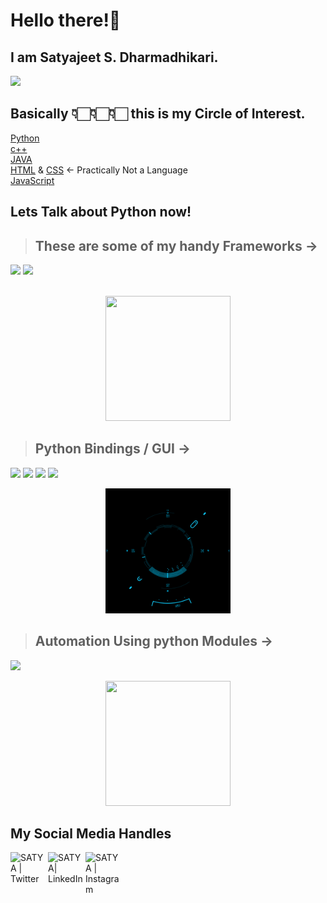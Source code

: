  # Hello there!👋 
 ## I am Satyajeet S. Dharmadhikari. 
 ![](https://komarev.com/ghpvc/?username=DharmadhikariSS&color=red&label=PROFILE+VIEWS)

 
## Basically 👇🏻👇🏻👇🏻 this is my Circle of Interest.

[Python](https://www.python.org/)<br>
[c++](https://isocpp.org/)<br>
[JAVA](https://www.java.com/)<br>
[HTML](https://html.com/) & [CSS](https://www.w3.org/Style/CSS/Overview.en.html) <- Practically Not a Language <br>
[JavaScript](https://www.javascript.com/)

## Lets Talk about Python now!<br>

>## These are some of my handy Frameworks ->
[![](https://img.shields.io/badge/Framework-Django-blue?labelColor=black)](https://www.djangoproject.com/)
[![](https://img.shields.io/badge/Framework-Flask-blue?labelColor=black)](https://flask.palletsprojects.com/)<br><br>
<p align='center'>
    <img src="https://media.giphy.com/media/2vnId4IaAjIGZd2EWC/giphy.gif" width="200" height="200">
</p>



>## Python Bindings / GUI ->
[![](https://img.shields.io/badge/Bindings-PyQt-Green?labelColor=Gray)](https://riverbankcomputing.com/software/pyqt/intro)
[![](https://img.shields.io/badge/Bindings-Tkinter-Green?labelColor=Gray)](https://tkdocs.com/)
[![](https://img.shields.io/badge/Bindings-Kivy-Green?labelColor=Gray)](https://kivy.org/)
[![](https://img.shields.io/badge/Bindings-wxpython-Green?labelColor=Gray)](https://www.wxpython.org/)<br>
<p align='center'>
    <img src="gui.gif" width="200" height="200" >
</p>


>## Automation Using python Modules ->
[![](https://img.shields.io/badge/Automation-PyAutoGUI-red?labelColor=Black)](https://pyautogui.readthedocs.io/)<br>

<p align='center'>
    <img src="https://media.giphy.com/media/1nR6fu93A17vWZbO9c/giphy.gif" width="200" height="200">
</p>

## My Social Media Handles

[<img align="left" alt="SATYA | Twitter" width="60px" src="https://cdn.jsdelivr.net/npm/simple-icons@v3/icons/twitter.svg" />][twitter]
[<img align="left" alt="SATYA| LinkedIn" width="60px" src="https://cdn.jsdelivr.net/npm/simple-icons@v3/icons/linkedin.svg" />][linkedin]
[<img align="left" alt="SATYA | Instagram" width="60px" src="https://cdn.jsdelivr.net/npm/simple-icons@v3/icons/instagram.svg" />][instagram]

[twitter]: https://twitter.com/satyad24
[instagram]: https://instagram.com/satyad24
[linkedin]: https://linkedin.com/in/satyajeet-dharmadhikari
